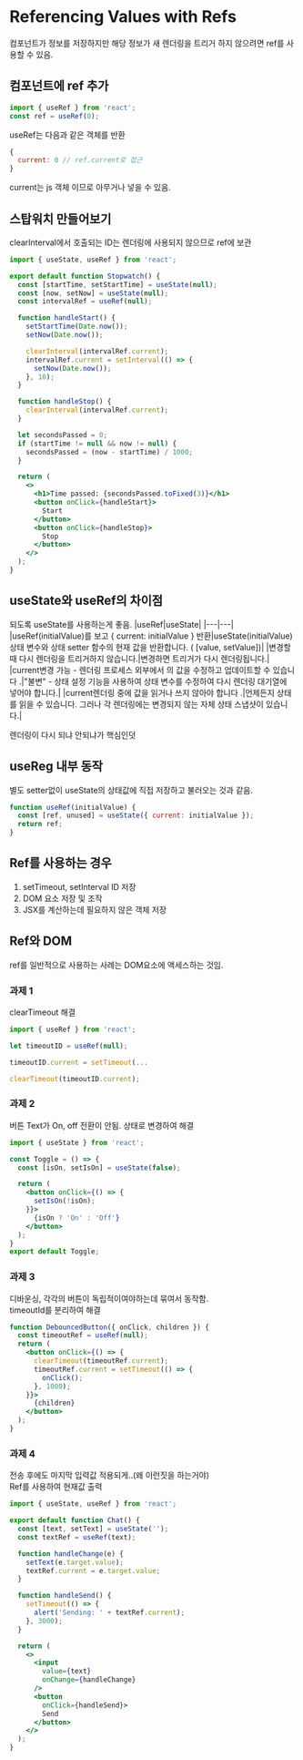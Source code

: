 # Referencing Values with Refs
컴포넌트가 정보를 저장하지만 해당 정보가 새 렌더링을 트리거 하지 않으려면 ref를 사용할 수 있음.

## 컴포넌트에 ref 추가
```jsx
import { useRef } from 'react';
const ref = useRef(0);
```
useRef는 다음과 같은 객체를 반환
```jsx
{ 
  current: 0 // ref.current로 접근
}
```
current는 js 객체 이므로 아무거나 넣을 수 있음.  

## 스탑워치 만들어보기
clearInterval에서 호출되는 ID는 렌더링에 사용되지 않으므로 ref에 보관
```jsx
import { useState, useRef } from 'react';

export default function Stopwatch() {
  const [startTime, setStartTime] = useState(null);
  const [now, setNow] = useState(null);
  const intervalRef = useRef(null);

  function handleStart() {
    setStartTime(Date.now());
    setNow(Date.now());

    clearInterval(intervalRef.current);
    intervalRef.current = setInterval(() => {
      setNow(Date.now());
    }, 10);
  }

  function handleStop() {
    clearInterval(intervalRef.current);
  }

  let secondsPassed = 0;
  if (startTime != null && now != null) {
    secondsPassed = (now - startTime) / 1000;
  }

  return (
    <>
      <h1>Time passed: {secondsPassed.toFixed(3)}</h1>
      <button onClick={handleStart}>
        Start
      </button>
      <button onClick={handleStop}>
        Stop
      </button>
    </>
  );
}
```
## useState와 useRef의 차이점
되도록 useState를 사용하는게 좋음.
|useRef|useState|
|---|---|
|useRef(initialValue)를 보고 { current: initialValue } 반환|useState(initialValue)상태 변수와 상태 setter 함수의 현재 값을 반환합니다. ( [value, setValue])|
|변경할 때 다시 렌더링을 트리거하지 않습니다.|변경하면 트리거가 다시 렌더링됩니다.|
|current변경 가능 - 렌더링 프로세스 외부에서 의 값을 수정하고 업데이트할 수 있습니다 .|"불변" - 상태 설정 기능을 사용하여 상태 변수를 수정하여 다시 렌더링 대기열에 넣어야 합니다.|
|current렌더링 중에 값을 읽거나 쓰지 않아야 합니다 .|언제든지 상태를 읽을 수 있습니다. 그러나 각 렌더링에는 변경되지 않는 자체 상태 스냅샷이 있습니다.|

렌더링이 다시 되냐 안되냐가 핵심인덧

## useReg 내부 동작
별도 setter없이 useState의 상태값에 직접 저장하고 불러오는 것과 같음.
```jsx
function useRef(initialValue) {
  const [ref, unused] = useState({ current: initialValue });
  return ref;
}
```

## Ref를 사용하는 경우
1. setTimeout, setInterval ID 저장
2. DOM 요소 저장 및 조작
3. JSX를 계산하는데 필요하지 않은 객체 저장

## Ref와 DOM
ref를 일반적으로 사용하는 사례는 DOM요소에 액세스하는 것임.

### 과제 1
clearTimeout 해결
```jsx
import { useRef } from 'react';

let timeoutID = useRef(null);

timeoutID.current = setTimeout(...

clearTimeout(timeoutID.current);
```

### 과제 2
버튼 Text가 On, off 전환이 안됨. 상태로 변경하여 해결
```jsx
import { useState } from 'react';

const Toggle = () => {
  const [isOn, setIsOn] = useState(false);

  return (
    <button onClick={() => {
      setIsOn(!isOn);
    }}>
      {isOn ? 'On' : 'Off'}
    </button>
  );
}
export default Toggle;
```

### 과제 3
디바운싱, 각각의 버튼이 독립적이여야하는데 묶여서 동작함.  
timeoutId를 분리하여 해결
```jsx
function DebouncedButton({ onClick, children }) {
  const timeoutRef = useRef(null);
  return (
    <button onClick={() => {
      clearTimeout(timeoutRef.current);
      timeoutRef.current = setTimeout(() => {
        onClick();
      }, 1000);
    }}>
      {children}
    </button>
  );
}
```

### 과제 4
전송 후에도 마지막 입력값 적용되게..(왜 이런짓을 하는거야)  
Ref를 사용하여 현재값 출력
```jsx
import { useState, useRef } from 'react';

export default function Chat() {
  const [text, setText] = useState('');
  const textRef = useRef(text);

  function handleChange(e) {
    setText(e.target.value);
    textRef.current = e.target.value;
  }

  function handleSend() {
    setTimeout(() => {
      alert('Sending: ' + textRef.current);
    }, 3000);
  }

  return (
    <>
      <input
        value={text}
        onChange={handleChange}
      />
      <button
        onClick={handleSend}>
        Send
      </button>
    </>
  );
}
```